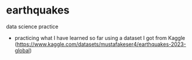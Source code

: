 # earthquakes
data science practice
- practicing what I have learned so far using a dataset I got from Kaggle (https://www.kaggle.com/datasets/mustafakeser4/earthquakes-2023-global)
